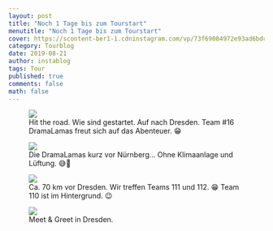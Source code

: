 ```yaml
---
layout: post
title: "Noch 1 Tage bis zum Tourstart"
menutitle: "Noch 1 Tage bis zum Tourstart"
cover: https://scontent-ber1-1.cdninstagram.com/vp/73f69084972e93ad6bdc70eaf008a32c/5DD7F237/t51.2885-15/e35/69421804_2244205525891256_7642123465290363441_n.jpg?_nc_ht=scontent-ber1-1.cdninstagram.com
category: Tourblog
date: 2019-08-21
author: instablog
tags: Tour
published: true
comments: false
math: false
---
```


<figure><img src="https://scontent-ber1-1.cdninstagram.com/vp/a6697faec2da632f487e3446fc525950/5E0A0AF3/t51.2885-15/e35/67925481_2334623763311956_4932414383849952912_n.jpg?_nc_ht=scontent-ber1-1.cdninstagram.com"/> <figcaption>Hit the road. Wie sind gestartet. Auf nach Dresden. Team #16 DramaLamas freut sich auf das Abenteuer. 😁</figcaption></figure>
<figure><img src="https://scontent-ber1-1.cdninstagram.com/vp/013bf9a375cb3171b75e56383fa2c230/5DE15413/t51.2885-15/e35/67307274_2118581825112853_6174930225813807634_n.jpg?_nc_ht=scontent-ber1-1.cdninstagram.com"/> <figcaption>Die DramaLamas kurz vor Nürnberg... Ohne Klimaanlage und Lüftung. 😅🤣</figcaption></figure>
<figure><img src="https://scontent-ber1-1.cdninstagram.com/vp/9ba27627971bc39ccda444d4be31cd61/5DF65143/t51.2885-15/e35/67090392_218912362411844_8085603553064579345_n.jpg?_nc_ht=scontent-ber1-1.cdninstagram.com"/> <figcaption>Ca. 70 km vor Dresden. Wir treffen Teams 111 und 112. 😁 Team 110 ist im Hintergrund. 😉</figcaption></figure>
<figure><img src="https://scontent-ber1-1.cdninstagram.com/vp/73f69084972e93ad6bdc70eaf008a32c/5DD7F237/t51.2885-15/e35/69421804_2244205525891256_7642123465290363441_n.jpg?_nc_ht=scontent-ber1-1.cdninstagram.com"/> <figcaption>Meet &amp; Greet in Dresden.</figcaption></figure>
